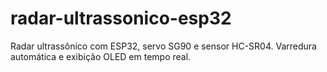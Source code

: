 # radar-ultrassonico-esp32
Radar ultrassônico com ESP32, servo SG90 e sensor HC-SR04. Varredura automática e exibição OLED em tempo real.
